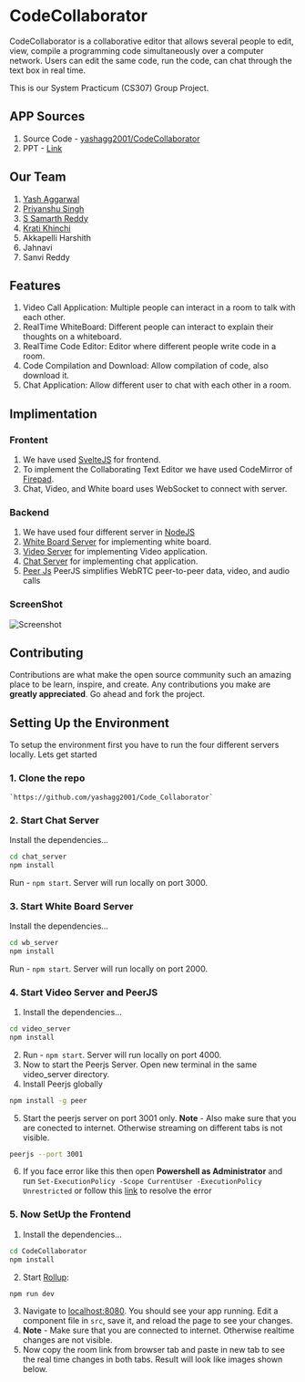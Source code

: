 # CodeCollaborator
CodeCollaborator is a collaborative editor  that allows several people to edit, view, compile a programming code simultaneously  over a computer network. Users can edit the same code, run the code, can chat through the text box in real time. 

This is our System Practicum (CS307) Group Project.

## APP Sources

1. Source Code - [yashagg2001/CodeCollaborator](https://github.com/yashagg2001/Code_Collaborator)
2. PPT - [Link](https://docs.google.com/presentation/d/1hCIjj44t1N0ZOFnRXiGLcqVfH2z2E7E-omJ8AzY5Z9o/edit#slide=id.g2418759353a_2_221) 

## Our Team 

1. [Yash Aggarwal](https://github.com/yashagg2001)
2. [Priyanshu Singh](https://github.com/PriyanshuSingh00/)
3. [S Samarth Reddy](https://github.com/Samarth88)
4. [Krati Khinchi](https://github.com/krati0511)
5. Akkapelli Harshith
5. Jahnavi
6. Sanvi Reddy

## Features
1. Video Call Application: Multiple people can interact in a room to talk with each other.
2. RealTime WhiteBoard: Different people can interact to explain their thoughts on a whiteboard. 
3. RealTime Code Editor: Editor where different people write code in a room.
4. Code Compilation and Download: Allow compilation of code, also download it.
5. Chat Application: Allow different user to chat with each other in a room.

## Implimentation
### Frontent
1. We have used [SvelteJS](https://svelte.dev/) for frontend.
2. To implement the Collaborating Text Editor we have used CodeMirror of [Firepad](https://firepad.io/examples/#-rrTN85TPay).
3. Chat, Video, and White board uses WebSocket to connect with server.

### Backend
1. We have used four different server in [NodeJS](https://nodejs.org/en/)
2. [White Board Server](https://github.com/yashagg2001/Code_Collaborator/wb_server) for implementing white board.
3. [Video Server](https://github.com/yashagg2001/Code_Collaborator/video_server) for implementing Video application.
4. [Chat Server](https://github.com/yashagg2001/Code_Collaborator/chat_server) for implementing chat application.
5. [Peer Js](https://peerjs.com/#:~:text=PeerJS%20simplifies%20WebRTC%20peer%2Dto,connection%20to%20a%20remote%20peer.) PeerJS simplifies WebRTC peer-to-peer data, video, and audio calls

### ScreenShot
![Screenshot]()

## Contributing
Contributions are what make the open source community such an amazing place to be learn, inspire, and create. Any contributions you make are **greatly appreciated**. Go ahead and fork the project.

## Setting Up the Environment

To setup the environment first you have to run the four different servers locally. Lets get started
### 1. Clone the repo 
    `https://github.com/yashagg2001/Code_Collaborator`

### 2. Start Chat Server
Install the dependencies...
```bash
cd chat_server
npm install
```
Run - `npm start`. Server will run locally on port 3000.

### 3. Start White Board Server
Install the dependencies...
```bash
cd wb_server
npm install
```
Run - `npm start`. Server will run locally on port 2000.

### 4. Start Video Server and PeerJS
1. Install the dependencies...
```bash
cd video_server
npm install
```
2. Run - `npm start`. Server will run locally on port 4000.
3. Now to start the Peerjs Server. Open new terminal in the same video_server directory.
4. Install Peerjs globally
```bash
npm install -g peer
```
5. Start the peerjs server on port 3001 only. **Note** - Also make sure that you are conected to internet. Otherwise streaming on different tabs is not visible.
```bash
peerjs --port 3001
```
6. If you face error like this then open **Powershell as Administrator** and run `Set-ExecutionPolicy -Scope CurrentUser -ExecutionPolicy Unrestricted` or follow this [link](https://stackoverflow.com/questions/41117421/ps1-cannot-be-loaded-because-running-scripts-is-disabled-on-this-system) to resolve the error 


### 5. Now SetUp the Frontend  
1. Install the dependencies...
```bash
cd CodeCollaborator
npm install
```
2. Start [Rollup](https://rollupjs.org):

```bash
npm run dev
```
3. Navigate to [localhost:8080](http://localhost:8080). You should see your app running. Edit a component file in `src`, save it, and reload the page to see your changes.
4. **Note** - Make sure that you are connected to internet. Otherwise realtime changes are not visible.
5. Now copy the room link from browser tab and paste in new tab to see the real time changes in both tabs. Result will look like images shown below.

